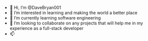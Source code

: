 - 👋 Hi, I’m @DaveBryan001
- 👀 I’m interested in learning and making the world a better place
- 🌱 I’m currently learning software engineering
- 💞️ I’m looking to collaborate on any projects that will help me in my experience as a full-stack developer
- 📫

<!---
DaveBryan001/DaveBryan001 is a ✨ special ✨ repository because its `README.md` (this file) appears on your GitHub profile.
You can click the Preview link to take a look at your changes.
--->
